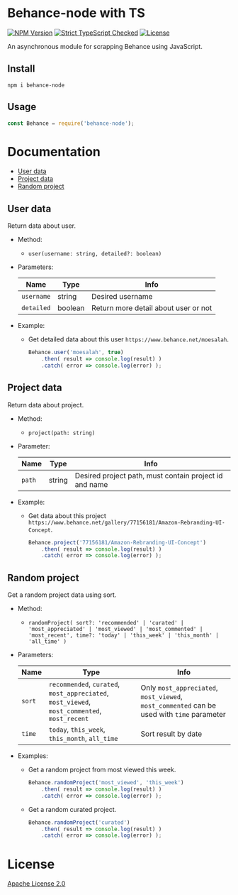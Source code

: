 # Behance-node with TS
[![NPM Version](https://img.shields.io/npm/v/behance-node.svg)](https://npmjs.org/package/behance-node)
[![Strict TypeScript Checked](https://badgen.net/badge/Built%20With/TypeScript)](https://www.typescriptlang.org)
[![License](https://img.shields.io/badge/License-Apache%202.0-blue.svg)](https://opensource.org/licenses/Apache-2.0)

An asynchronous module for scrapping Behance using JavaScript.

## Install
```shell
npm i behance-node
```

## Usage
```js
const Behance = require('behance-node');
```

# Documentation
* [User data](#user-data)
* [Project data](#project-data)
* [Random project](#random-project)

## User data
Return data about user.
* Method:
    * `user(username: string, detailed?: boolean)`
* Parameters:

    | Name       | Type                                                                                              | Info                                                                                       |
    | ---------- | ------------------------------------------------------------------------------------------------- | ------------------------------------------------------------------------------------------ |
    | `username` | string                                                                                            | Desired username                                                                           |
    | `detailed` | boolean                                                                                           | Return more detail about user or not                                                       |

* Example:
    * Get detailed data about this user `https://www.behance.net/moesalah`.
        ```js
        Behance.user('moesalah', true)
            .then( result => console.log(result) )
            .catch( error => console.log(error) );
        ```

## Project data
Return data about project.
* Method:
    * `project(path: string)`
* Parameter:

    | Name       | Type                                                                                              | Info                                                                                       |
    | ---------- | ------------------------------------------------------------------------------------------------- | ------------------------------------------------------------------------------------------ |
    | `path`     | string                                                                                            | Desired project path, must contain project id and name                                     |

* Example:
    * Get data about this project `https://www.behance.net/gallery/77156181/Amazon-Rebranding-UI-Concept`.
        ```js
        Behance.project('77156181/Amazon-Rebranding-UI-Concept')
            .then( result => console.log(result) )
            .catch( error => console.log(error) );
        ```

## Random project
Get a random project data using sort.
* Method:
    * `
      randomProject(
          sort?: 'recommended' | 'curated' | 'most_appreciated' | 'most_viewed' | 'most_commented' | 'most_recent',
          time?: 'today' | 'this_week' | 'this_month' | 'all_time'
      )
      `
* Parameters:

    | Name       | Type                                                                                              | Info                                                                                       |
    | ---------- | ------------------------------------------------------------------------------------------------- | ------------------------------------------------------------------------------------------ |
    | `sort`     | `recommended`, `curated`, `most_appreciated`, `most_viewed`, `most_commented`, `most_recent`      | Only `most_appreciated`, `most_viewed`, `most_commented` can be used with `time` parameter |
    | `time`     | `today`, `this_week`, `this_month`, `all_time`                                                    | Sort result by date                                                                        |

* Examples:
    * Get a random project from most viewed this week.
        ```js
        Behance.randomProject('most_viewed', 'this_week')
            .then( result => console.log(result) )
            .catch( error => console.log(error) );
        ```
    * Get a random curated project.
        ```js
        Behance.randomProject('curated')
            .then( result => console.log(result) )
            .catch( error => console.log(error) );
        ```

# License
[Apache License 2.0](https://choosealicense.com/licenses/apache-2.0/)